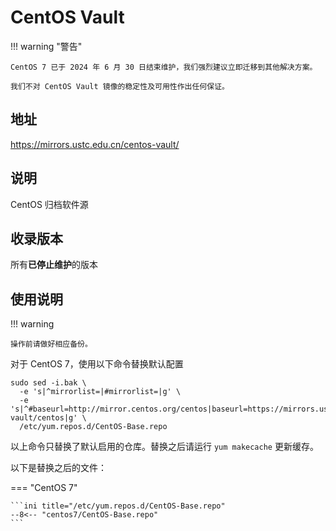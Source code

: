# CentOS Vault

!!! warning "警告"

    CentOS 7 已于 2024 年 6 月 30 日结束维护，我们强烈建议立即迁移到其他解决方案。

    我们不对 CentOS Vault 镜像的稳定性及可用性作出任何保证。

## 地址

<https://mirrors.ustc.edu.cn/centos-vault/>

## 说明

CentOS 归档软件源

## 收录版本

所有**已停止维护**的版本

## 使用说明

!!! warning

    操作前请做好相应备份。

对于 CentOS 7，使用以下命令替换默认配置

```shell
sudo sed -i.bak \
  -e 's|^mirrorlist=|#mirrorlist=|g' \
  -e 's|^#baseurl=http://mirror.centos.org/centos|baseurl=https://mirrors.ustc.edu.cn/centos-vault/centos|g' \
  /etc/yum.repos.d/CentOS-Base.repo
```

以上命令只替换了默认启用的仓库。替换之后请运行 `yum makecache` 更新缓存。

以下是替换之后的文件：

=== "CentOS 7"

    ```ini title="/etc/yum.repos.d/CentOS-Base.repo"
    --8<-- "centos7/CentOS-Base.repo"
    ```
